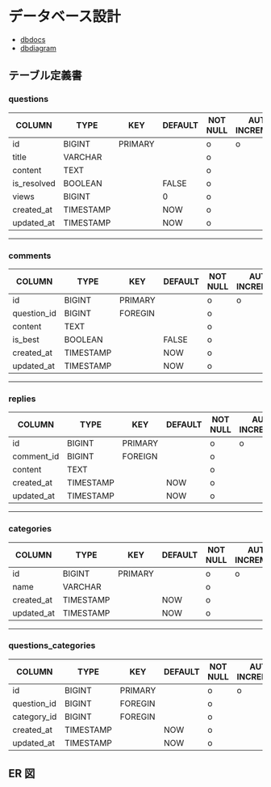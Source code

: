 # データベース設計

- [dbdocs](https://dbdocs.io/shtk0llq/codia)
- [dbdiagram](https://dbdiagram.io/d/codia-66efc5aca0828f8aa6a1ee3f)

## テーブル定義書

### questions

| COLUMN      | TYPE      | KEY     | DEFAULT | NOT NULL | AUTO INCREMENT |
| ----------- | --------- | ------- | ------- | -------- | -------------- |
| id          | BIGINT    | PRIMARY |         | o        | o              |
| title       | VARCHAR   |         |         | o        |                |
| content     | TEXT      |         |         | o        |                |
| is_resolved | BOOLEAN   |         | FALSE   | o        |                |
| views       | BIGINT    |         | 0       | o        |                |
| created_at  | TIMESTAMP |         | NOW     | o        |                |
| updated_at  | TIMESTAMP |         | NOW     | o        |                |

---

### comments

| COLUMN      | TYPE      | KEY     | DEFAULT | NOT NULL | AUTO INCREMENT |
| ----------- | --------- | ------- | ------- | -------- | -------------- |
| id          | BIGINT    | PRIMARY |         | o        | o              |
| question_id | BIGINT    | FOREGIN |         | o        |                |
| content     | TEXT      |         |         | o        |                |
| is_best     | BOOLEAN   |         | FALSE   | o        |                |
| created_at  | TIMESTAMP |         | NOW     | o        |                |
| updated_at  | TIMESTAMP |         | NOW     | o        |                |

---

### replies

| COLUMN     | TYPE      | KEY     | DEFAULT | NOT NULL | AUTO INCREMENT |
| ---------- | --------- | ------- | ------- | -------- | -------------- |
| id         | BIGINT    | PRIMARY |         | o        | o              |
| comment_id | BIGINT    | FOREIGN |         | o        |                |
| content    | TEXT      |         |         | o        |                |
| created_at | TIMESTAMP |         | NOW     | o        |                |
| updated_at | TIMESTAMP |         | NOW     | o        |                |

---

### categories

| COLUMN     | TYPE      | KEY     | DEFAULT | NOT NULL | AUTO INCREMENT |
| ---------- | --------- | ------- | ------- | -------- | -------------- |
| id         | BIGINT    | PRIMARY |         | o        | o              |
| name       | VARCHAR   |         |         | o        |                |
| created_at | TIMESTAMP |         | NOW     | o        |                |
| updated_at | TIMESTAMP |         | NOW     | o        |                |

---

### questions_categories

| COLUMN      | TYPE      | KEY     | DEFAULT | NOT NULL | AUTO INCREMENT |
| ----------- | --------- | ------- | ------- | -------- | -------------- |
| id          | BIGINT    | PRIMARY |         | o        | o              |
| question_id | BIGINT    | FOREGIN |         | o        |                |
| category_id | BIGINT    | FOREGIN |         | o        |                |
| created_at  | TIMESTAMP |         | NOW     | o        |                |
| updated_at  | TIMESTAMP |         | NOW     | o        |                |

## ER 図


